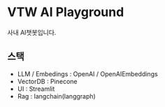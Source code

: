 # VTW AI Playground
사내 AI챗봇입니다.

## 스택
- LLM / Embedings : OpenAI / OpenAIEmbeddings
- VectorDB : Pinecone
- UI : Streamlit
- Rag : langchain(langgraph)